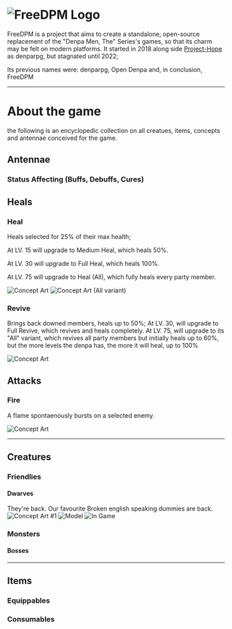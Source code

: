 # ![FreeDPM Logo](logo.png "FreeDPM")

FreeDPM is a project that aims to create a standalone, open-source replacement of the "Denpa Men, The" Series's games, so that its charm may be felt on modern platforms. It started in 2018 along side [Project-Hope](https://envyniv.github.io/Project-Hope) as denparpg, but stagnated until 2022;

Its previous names were: denparpg, Open Denpa and, in conclusion, FreeDPM

--------------------------------------------------------------------------------

# About the game

the following is an encyclopedic collection on all creatues, items, concepts and antennae conceived for the game.

## Antennae

### Status Affecting (Buffs, Debuffs, Cures)

## Heals

### Heal

Heals selected for 25% of their max health;

At LV. 15 will upgrade to Medium Heal, which heals 50%.

At LV. 30 will upgrade to Full Heal, which heals 100%.

At LV. 75 will upgrade to Heal (All), which fully heals every party member.

![Concept Art](readme-media/antennae/heal/single.png) ![Concept Art (All variant)](readme-media/antennae/heal/all.png)

### Revive

Brings back downed members, heals up to 50%; At LV. 30, will upgrade to Full Revive, which revives and heals completely. At LV. 75, will upgrade to its "All" variant, which revives all party members but initially heals up to 60%, but the more levels the denpa has, the more it will heal, up to 100%

![Concept Art](readme-media/antennae/revival/rev.jpg)

## Attacks

### Fire

A flame spontaenously bursts on a selected enemy.

![Concept Art](readme-media/antennae/fire/single.png)

--------------------------------------------------------------------------------

## Creatures

### Friendlies

#### Dwarves

They're back. Our favourite Broken english speaking dummies are back. ![Concept Art #1](readme-media/creatures/friendly/dwarf/IMG_20220212_160259.jpg) ![Model]() ![In Game]()

### Monsters

#### Bosses

--------------------------------------------------------------------------------

## Items

### Equippables

### Consumables
